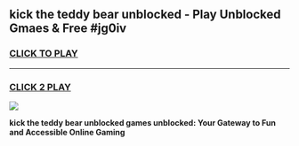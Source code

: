 
## kick the teddy bear unblocked - Play Unblocked Gmaes & Free #jg0iv
<h3>
<a href="https://news.freeplayer.one?title=kick_the_teddy_bear_unblocked&ref=24F">CLICK TO PLAY</a></h3>
<hr>

<h3>
<a href="https://news.freeplayer.one?title=kick_the_teddy_bear_unblocked&ref=24F">CLICK 2 PLAY</a>
  
</h3>

<a href="https://news.freeplayer.one?title=kick_the_teddy_bear_unblocked&ref=24F/"><img src="https://clearcache.store/games.png"></a>


**kick the teddy bear unblocked games unblocked: Your Gateway to Fun and Accessible Online Gaming**
